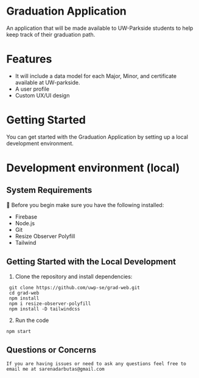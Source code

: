 # Graduation Application
An application that will be made available to UW-Parkside students to help keep track of their graduation path. 

# Features
- It will include a data model for each Major, Minor, and certificate available at UW-parkside. 
- A user profile
- Custom UX/UI design

# Getting Started
You can get started with the Graduation Application by setting up a local development environment. 

# Development environment (local)
## System Requirements
:rotating_light: Before you begin make sure you have the following installed:
- Firebase
- Node.js
- Git 
- Resize Observer Polyfill 
- Tailwind

## Getting Started with the Local Development
1. Clone the repository and install dependencies:
``` 
 git clone https://github.com/uwp-se/grad-web.git
 cd grad-web
 npm install
 npm i resize-observer-polyfill
 npm install -D tailwindcss
```
2. Run the code
```
npm start
```
## Questions or Concerns 
```
If you are having issues or need to ask any questions feel free to email me at sarenadarbutas@gmail.com
```
